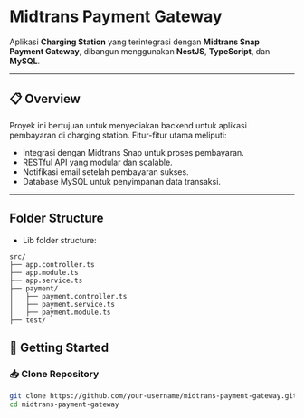 # Midtrans Payment Gateway

Aplikasi **Charging Station** yang terintegrasi dengan **Midtrans Snap Payment Gateway**, dibangun menggunakan **NestJS**, **TypeScript**, dan **MySQL**.

---

## 📋 Overview

Proyek ini bertujuan untuk menyediakan backend untuk aplikasi pembayaran di charging station. Fitur-fitur utama meliputi:
- Integrasi dengan Midtrans Snap untuk proses pembayaran.
- RESTful API yang modular dan scalable.
- Notifikasi email setelah pembayaran sukses.
- Database MySQL untuk penyimpanan data transaksi.

---
## Folder Structure 
- Lib folder structure:
```
src/
├── app.controller.ts        
├── app.module.ts  
├── app.service.ts            
├── payment/
│   ├── payment.controller.ts 
│   ├── payment.service.ts    
│   ├── payment.module.ts     
├── test/                     

```

## 🚀 Getting Started

### 📥 Clone Repository
```bash
git clone https://github.com/your-username/midtrans-payment-gateway.git
cd midtrans-payment-gateway


